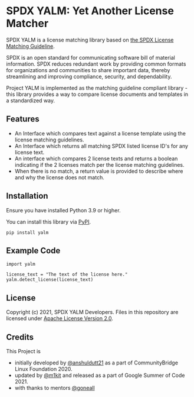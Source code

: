 # SPDX YALM: Yet Another License Matcher
SPDX YALM is a license matching library based on [the SPDX License Matching Guideline](https://spdx.dev/license-list/matching-guidelines/).

SPDX is an open standard for communicating software bill of material information. SPDX reduces redundant work by providing common formats for organizations and communities to share important data, thereby streamlining and improving compliance, security, and dependability.

Project YALM is implemented as the matching guideline compliant library - this library provides a way to compare license documents and templates in a standardized way.

## Features
*    An Interface which compares text against a license template using the license matching guidelines.
*    An Interface which returns all matching SPDX listed license ID's for any license text.
*    An interface which compares 2 license texts and returns a boolean indicating if the 2 licenses match per the license matching guidelines.
*    When there is no match, a return value is provided to describe where and why the license does not match.

## Installation
Ensure you have installed Python 3.9 or higher.

You can install this library via [PyPI](https://pypi.org/project/yalm/).
```
pip install yalm
```

## Example Code
```
import yalm

license_text = "The text of the license here."
yalm.detect_license(license_text)
```

## License
Copyright (c) 2021, SPDX YALM Developers.
Files in this repository are licensed under
[Apache License Version 2.0](https://github.com/spdx/tools-python/blob/master/LICENSE).

## Credits
This Project is
- initially developed by [@anshuldutt21](https://github.com/anshuldutt21/)
as a part of CommunityBridge Linux Foundation 2020.
- updated by [@m1kit](https://github.com/m1kit) and released
as a part of Google Summer of Code 2021.
- with thanks to mentors [@goneall](https://github.com/goneall)
